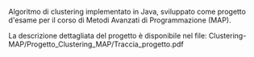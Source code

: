 Algoritmo di clustering implementato in Java, sviluppato come progetto d'esame per il corso di Metodi Avanzati di Programmazione (MAP).

La descrizione dettagliata del progetto è disponibile nel file:
Clustering-MAP/Progetto_Clustering_MAP/Traccia_progetto.pdf
